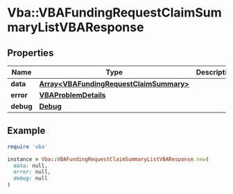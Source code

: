 # Vba::VBAFundingRequestClaimSummaryListVBAResponse

## Properties

| Name | Type | Description | Notes |
| ---- | ---- | ----------- | ----- |
| **data** | [**Array&lt;VBAFundingRequestClaimSummary&gt;**](VBAFundingRequestClaimSummary.md) |  | [optional] |
| **error** | [**VBAProblemDetails**](VBAProblemDetails.md) |  | [optional] |
| **debug** | [**Debug**](Debug.md) |  | [optional] |

## Example

```ruby
require 'vba'

instance = Vba::VBAFundingRequestClaimSummaryListVBAResponse.new(
  data: null,
  error: null,
  debug: null
)
```

